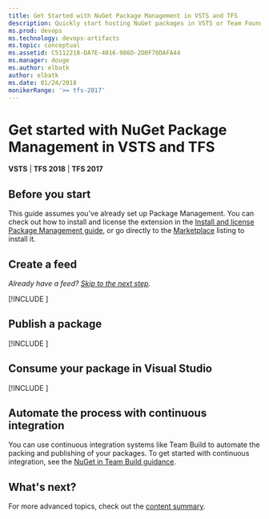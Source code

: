 ```yaml
---
title: Get Started with NuGet Package Management in VSTS and TFS
description: Quickly start hosting NuGet packages in VSTS or Team Foundation Server
ms.prod: devops
ms.technology: devops-artifacts
ms.topic: conceptual
ms.assetid: C5112218-DA7E-4016-986D-2D0F70DAFA44
ms.manager: douge
ms.author: elbatk
author: elbatk
ms.date: 01/24/2018
monikerRange: '>= tfs-2017'
---
```


# Get started with NuGet Package Management in VSTS and TFS

**VSTS** | **TFS 2018** | **TFS 2017**

## Before you start
This guide assumes you've already set up Package Management. You can check out how to install and license the extension in the 
[Install and license Package Management guide](install.md), or go directly to the [Marketplace](https://marketplace.visualstudio.com/items?itemName=ms.feed) 
listing to install it.

<a name="create-a-feed"></a>
## Create a feed

*Already have a feed? [Skip to the next step](#publish-a-package).*

[!INCLUDE [](_shared/create-feed.md)]

<a name="publish-a-package"></a>
## Publish a package

[!INCLUDE [](_shared/nuget/publish.md)]

<a name="consume-in-visual-studio"></a>
## Consume your package in Visual Studio

[!INCLUDE [](_shared/nuget/consume.md)]

<a name="automate-with-continuous-integration"></a>
## Automate the process with continuous integration

You can use continuous integration systems like Team Build to automate the packing and publishing of your packages. 
To get started with continuous integration, see the [NuGet in Team Build guidance](/vsts/build-release/packages/nuget-pack-publish).

## What's next?

For more advanced topics, check out the [content summary](overview.md).
